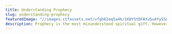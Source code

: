 ```yaml
---
title: Understanding Prophecy
slug: understanding-prophecy
featuredImage: "//images.ctfassets.net/vfgh62eq5a4k/1K8YStDFAYuSu4YySSqYyG/d13584ce7da813d4b84819859d9836f9/james-pritchett-2605-unsplash__1_.jpg"
description: Prophecy is the most misunderstood spiritual gift. However it is very important to God's move and the Body of Christ. With this collection, we aspire to clear up some of the confusion that surrounds the gift of prophecy and the office of a prophet, so that the Body of Christ can move in power.
---
```

